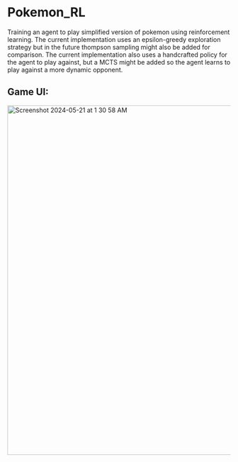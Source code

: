 # Pokemon_RL
Training an agent to play simplified version of pokemon using reinforcement learning. The current implementation uses an epsilon-greedy exploration strategy but in the future thompson sampling might also be added for comparison. The current implementation also uses a handcrafted policy for the agent to play against, but a MCTS might be added so the agent learns to play against a more dynamic opponent. 

## Game UI:

<img width="788" alt="Screenshot 2024-05-21 at 1 30 58 AM" src="https://github.com/arjunchandra2/Pokemon_RL/assets/144268250/ee1e009e-88ca-4cc7-af87-22e79f504d48">

